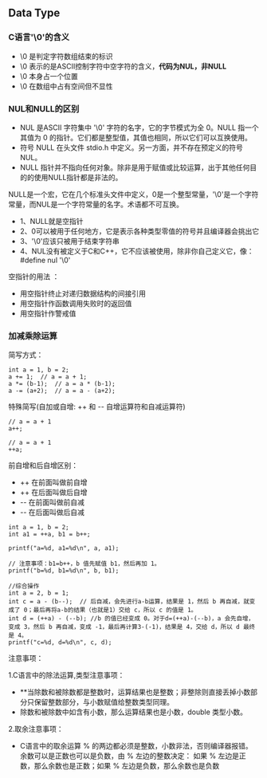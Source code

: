 ## Data Type

### C语言'\0'的含义
* \0 是判定字符数组结束的标识
* \0 表示的是ASCII控制字符中空字符的含义，**代码为NUL，非NULL**
* \0 本身占一个位置
* \0 在数组中占有空间但不显性

### NUL和NULL的区别
* NUL 是ASCII 字符集中 '\0' 字符的名字，它的字节模式为全 0。NULL 指一个其值为 0 的指针。它们都是整型值，其值也相同，所以它们可以互换使用。
* 符号 NULL 在头文件 stdio.h 中定义。另一方面，并不存在预定义的符号 NUL。
* NULL 指针并不指向任何对象。除非是用于赋值或比较运算，出于其他任何目的的使用NULL指针都是非法的。

NULL是一个宏，它在几个标准头文件中定义，0是一个整型常量，'\0'是一个字符常量，而NUL是一个字符常量的名字。术语都不可互换。
* 1、NULL就是空指针
* 2、0可以被用于任何地方，它是表示各种类型零值的符号并且编译器会挑出它
* 3、'\0'应该只被用于结束字符串
* 4、NUL没有被定义于C和C++，它不应该被使用，除非你自己定义它，像：#define nul '\0'

空指针的用法 ：
* 用空指针终止对递归数据结构的间接引用 
* 用空指针作函数调用失败时的返回值 
* 用空指针作警戒值 



### 加减乘除运算

简写方式：

```
int a = 1, b = 2;
a += 1;  // a = a + 1;
a *= (b-1);  // a = a * (b-1);
a -= (a+2);  // a = a - (a+2);
```

特殊简写(自加或自增: ++ 和 -- 自增运算符和自减运算符)
```
// a = a + 1
a++;

// a = a + 1
++a;
```

前自增和后自增区别：
* ++ 在前面叫做前自增
* ++ 在后面叫做后自增
* -- 在前面叫做前自减
* -- 在后面叫做后自减
```
int a = 1, b = 2;
int a1 = ++a, b1 = b++;
   
printf("a=%d, a1=%d\n", a, a1);

// 注意事项：b1=b++，b 值先赋值 b1，然后再加 1。
printf("b=%d, b1=%d\n", b, b1);

//综合操作
int a = 2, b = 1;
int c = a - (b--);  // 后自减，会先进行a-b运算，结果是 1，然后 b 再自减，就变成了 0；最后再将a-b的结果（也就是1）交给 c，所以 c 的值是 1。
int d = (++a) - (--b); //b 的值已经变成 0。对于d=(++a)-(--b)，a 会先自增，变成 3，然后 b 再自减，变成 -1，最后再计算3-(-1)，结果是 4，交给 d，所以 d 最终是 4。
printf("c=%d, d=%d\n", c, d);

```

注意事项：

1.C语言中的除法运算,类型注意事项：
* **当除数和被除数都是整数时，运算结果也是整数；非整除则直接丢掉小数部分只保留整数部分，与小数赋值给整数类型同理。
* 除数和被除数中如含有小数，那么运算结果也是小数，double 类型小数。

2.取余注意事项：
* C语言中的取余运算 % 的两边都必须是整数，小数非法，否则编译器报错。
余数可以是正数也可以是负数，由 % 左边的整数决定：
如果 % 左边是正数，那么余数也是正数；如果 % 左边是负数，那么余数也是负数





